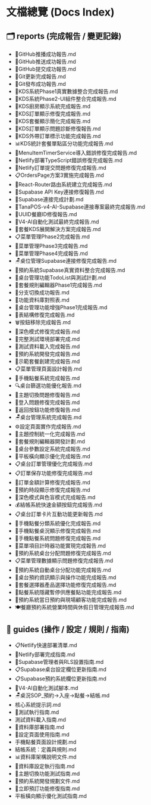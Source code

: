 # 文檔總覽 (Docs Index)

## 🗂 reports (完成報告 / 變更記錄)

- 🚀GitHub推播成功報告.md
- 🚀GitHub推送成功報告.md
- 🚀GitHub提交成功報告.md
- 🚀Git更新完成報告.md
- 🚀Git發布成功報告.md
- 🎉KDS系統Phase1真實數據整合完成報告.md
- 🎊KDS系統Phase2-UI組件整合完成報告.md
- 🍳KDS廚房顯示系統完成報告.md
- 🎉KDS訂單顯示修復完成報告.md
- 🎨KDS套餐顯示簡化完成報告.md
- 🔧KDS訂單顯示問題診斷修復報告.md
- 🥡KDS外帶訂單標示功能完成報告.md
- 📊KDS統計套餐單點區分功能完成報告.md
- 🔧MenuItemTimerService導入錯誤修復完成報告.md
- 🚀Netlify部署TypeScript錯誤修復完成報告.md
- 🎉Netlify訂單提交問題修復完成報告.md
- 📋OrdersPage方案3實施完成報告.md
- 🚀React-Router路由系統建立完成報告.md
- 🔧Supabase API Key連接修復報告.md
- 🎯Supabase連接完成計劃.md
- 🎉TanaPOS-v4-AI-Supabase連接專案最終完成報告.md
- 🔧UUID餐廳ID修復報告.md
- 🎉V4-AI自動化測試最終完成報告.md
- 🎯套餐KDS展開解決方案完成報告.md
- 📋菜單管理Phase2完成報告.md
- 📂菜單管理Phase3完成報告.md
- 📂菜單管理Phase4完成報告.md
- 🪑桌位管理Supabase連接修復完成報告.md
- 🎉預約系統Supabase真實資料整合完成報告.md
- 🎯桌台管理功能TodoList與測試計劃.md
- 🎯套餐規則編輯器Phase1完成報告.md
- 🎊分支切換成功報告.md
- 🎯功能資料庫對照表.md
- 🎊桌台管理功能增強Phase1完成報告.md
- 🔧表結構修復完成報告.md
- 🗑️按鈕移除完成報告.md
- 🌙深色模式修復完成報告.md
- 🎉完整測試環境部署完成.md
- 🎉測試資料載入完成報告.md
- 🎉預約系統開發完成報告.md
- 🎯示範套餐創建完成報告.md
- 📋菜單管理頁面設計報告.md
- 📱手機點餐系統完成報告.md
- 🔍桌台篩選功能優化報告.md
- 🔧主題切換問題修復報告.md
- 🔧登入問題修復完成報告.md
- 🔧返回按鈕功能修復報告.md
- 🪑桌台管理系統完成報告.md
- ⚙️設定頁面實作完成報告.md
- 🎨主題控制統一化完成報告.md
- 🎯套餐規則編輯器開發計劃.md
- 🎊桌台參數設定系統完成報告.md
- 🎯平板橫向顯示優化完成報告.md
- 📋桌台訂單管理優化完成報告.md
- 📋訂單保存功能修復完成報告.md
- 🔧訂單金額計算修復完成報告.md
- 🔧預約時段顯示修復完成報告.md
- 🎨深色模式與色盲模式完成報告.md
- 💰結帳系統快速金額按鈕完成報告.md
- 📋桌台訂單卡片互動功能更新報告.md
- 🔧手機點餐分類系統優化完成報告.md
- 🔧手機點餐桌況顯示修復完成報告.md
- 🔧手機點餐系統問題修復完成報告.md
- 📍菜單項目計時器功能實現完成報告.md
- 🎉預約系統桌台分配問題修復完成報告.md
- 📋菜單管理數據顯示問題修復完成報告.md
- 🤖預約系統自動桌台分配功能完成報告.md
- 🎉桌台預約資訊顯示與操作功能完成報告.md
- 🔧套餐選擇器產品選擇功能修復完成報告.md
- 🚫點餐系統隱藏暫停供應餐點功能完成報告.md
- 🎉預約系統當日預約與現場顧客功能完成報告.md
- 🍽️餐廳預約系統營業時間與休假日管理完成報告.md

## 📘 guides (操作 / 設定 / 規則 / 指南)

- 📋Netlify快速部署清單.md
- 🚀Netlify部署完成指南.md
- 🔐Supabase管理者與RLS設置指南.md
- 📋Supabase桌台設定欄位更新指南.md
- 📋Supabase預約系統欄位更新指南.md
- 🧪V4-AI自動化測試腳本.md
- 🪑桌況SOP_預約→入座→點餐→結帳.md
- 核心系統提示詞.md
- 🚀測試執行指南.md
- 測試資料載入指南.md
- 🚀資料庫部署指南.md
- 📖設定頁面使用指南.md
- 手機點餐頁面設計規劃.md
- 結帳系統：定義與規則.md
- 📊資料庫架構說明文件.md
- 🚀資料庫設定執行指南.md
- 🎨主題切換功能測試指南.md
- 📅預約系統開發規劃文件.md
- 🚀立即預訂功能修復指南.md
- 平板橫向顯示優化測試指南.md
